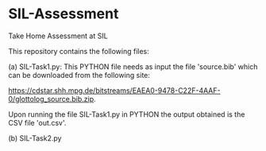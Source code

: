 # SIL-Assessment
Take Home Assessment at SIL

This repository contains the following files:

(a) SIL-Task1.py: This PYTHON file needs as input the file 'source.bib' which can be downloaded from the following site:

https://cdstar.shh.mpg.de/bitstreams/EAEA0-9478-C22F-4AAF-0/glottolog_source.bib.zip.

Upon running the file SIL-Task1.py in PYTHON the output obtained is the CSV file 'out.csv'.

(b) SIL-Task2.py
